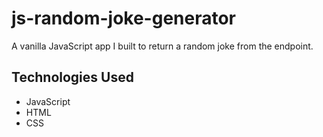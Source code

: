 # js-random-joke-generator
A vanilla JavaScript app I built to return a random joke from the endpoint. 

## Technologies Used
* JavaScript
* HTML
* CSS